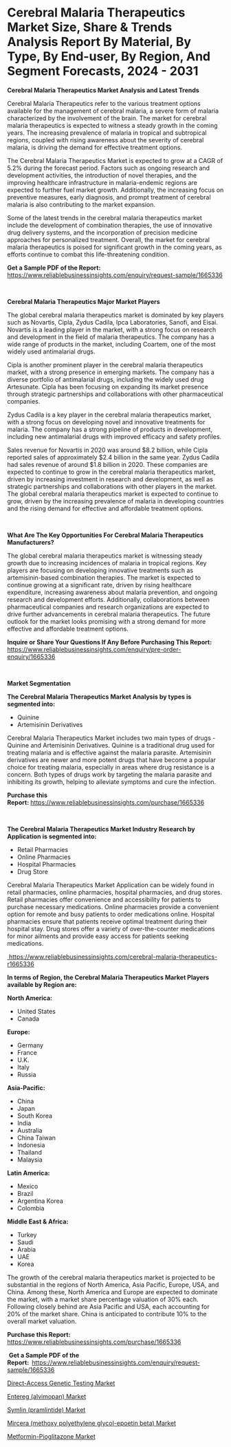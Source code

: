 <p><h1>Cerebral Malaria Therapeutics Market Size, Share & Trends Analysis Report By Material, By Type, By End-user, By Region, And Segment Forecasts, 2024 - 2031</h1></p><p><strong>Cerebral Malaria Therapeutics Market Analysis and Latest Trends</strong></p>
<p><p>Cerebral Malaria Therapeutics refer to the various treatment options available for the management of cerebral malaria, a severe form of malaria characterized by the involvement of the brain. The market for cerebral malaria therapeutics is expected to witness a steady growth in the coming years. The increasing prevalence of malaria in tropical and subtropical regions, coupled with rising awareness about the severity of cerebral malaria, is driving the demand for effective treatment options. </p><p>The Cerebral Malaria Therapeutics Market is expected to grow at a CAGR of 5.2% during the forecast period. Factors such as ongoing research and development activities, the introduction of novel therapies, and the improving healthcare infrastructure in malaria-endemic regions are expected to further fuel market growth. Additionally, the increasing focus on preventive measures, early diagnosis, and prompt treatment of cerebral malaria is also contributing to the market expansion.</p><p>Some of the latest trends in the cerebral malaria therapeutics market include the development of combination therapies, the use of innovative drug delivery systems, and the incorporation of precision medicine approaches for personalized treatment. Overall, the market for cerebral malaria therapeutics is poised for significant growth in the coming years, as efforts continue to combat this life-threatening condition.</p></p>
<p><strong>Get a Sample PDF of the Report:&nbsp;</strong> <a href="https://www.reliablebusinessinsights.com/enquiry/request-sample/1665336">https://www.reliablebusinessinsights.com/enquiry/request-sample/1665336</a></p>
<p>&nbsp;</p>
<p><strong>Cerebral Malaria Therapeutics Major Market Players</strong></p>
<p><p>The global cerebral malaria therapeutics market is dominated by key players such as Novartis, Cipla, Zydus Cadila, Ipca Laboratories, Sanofi, and Eisai. Novartis is a leading player in the market, with a strong focus on research and development in the field of malaria therapeutics. The company has a wide range of products in the market, including Coartem, one of the most widely used antimalarial drugs.</p><p>Cipla is another prominent player in the cerebral malaria therapeutics market, with a strong presence in emerging markets. The company has a diverse portfolio of antimalarial drugs, including the widely used drug Artesunate. Cipla has been focusing on expanding its market presence through strategic partnerships and collaborations with other pharmaceutical companies.</p><p>Zydus Cadila is a key player in the cerebral malaria therapeutics market, with a strong focus on developing novel and innovative treatments for malaria. The company has a strong pipeline of products in development, including new antimalarial drugs with improved efficacy and safety profiles.</p><p>Sales revenue for Novartis in 2020 was around $8.2 billion, while Cipla reported sales of approximately $2.4 billion in the same year. Zydus Cadila had sales revenue of around $1.8 billion in 2020. These companies are expected to continue to grow in the cerebral malaria therapeutics market, driven by increasing investment in research and development, as well as strategic partnerships and collaborations with other players in the market. The global cerebral malaria therapeutics market is expected to continue to grow, driven by the increasing prevalence of malaria in developing countries and the rising demand for effective and affordable treatment options.</p></p>
<p>&nbsp;</p>
<p><strong>What Are The Key Opportunities For Cerebral Malaria Therapeutics Manufacturers?</strong></p>
<p><p>The global cerebral malaria therapeutics market is witnessing steady growth due to increasing incidences of malaria in tropical regions. Key players are focusing on developing innovative treatments such as artemisinin-based combination therapies. The market is expected to continue growing at a significant rate, driven by rising healthcare expenditure, increasing awareness about malaria prevention, and ongoing research and development efforts. Additionally, collaborations between pharmaceutical companies and research organizations are expected to drive further advancements in cerebral malaria therapeutics. The future outlook for the market looks promising with a strong demand for more effective and affordable treatment options.</p></p>
<p><strong>Inquire or Share Your Questions If Any Before Purchasing This Report:</strong> <a href="https://www.reliablebusinessinsights.com/enquiry/pre-order-enquiry/1665336">https://www.reliablebusinessinsights.com/enquiry/pre-order-enquiry/1665336</a></p>
<p>&nbsp;</p>
<p><strong>Market Segmentation</strong></p>
<p><strong>The Cerebral Malaria Therapeutics Market Analysis by types is segmented into:</strong></p>
<p><ul><li>Quinine</li><li>Artemisinin Derivatives</li></ul></p>
<p><p>Cerebral Malaria Therapeutics Market includes two main types of drugs - Quinine and Artemisinin Derivatives. Quinine is a traditional drug used for treating malaria and is effective against the malaria parasite. Artemisinin derivatives are newer and more potent drugs that have become a popular choice for treating malaria, especially in areas where drug resistance is a concern. Both types of drugs work by targeting the malaria parasite and inhibiting its growth, helping to alleviate symptoms and cure the infection.</p></p>
<p><strong>Purchase this Report:&nbsp;</strong><a href="https://www.reliablebusinessinsights.com/purchase/1665336">https://www.reliablebusinessinsights.com/purchase/1665336</a></p>
<p>&nbsp;</p>
<p><strong>The Cerebral Malaria Therapeutics Market Industry Research by Application is segmented into:</strong></p>
<p><ul><li>Retail Pharmacies</li><li>Online Pharmacies</li><li>Hospital Pharmacies</li><li>Drug Store</li></ul></p>
<p><p>Cerebral Malaria Therapeutics Market Application can be widely found in retail pharmacies, online pharmacies, hospital pharmacies, and drug stores. Retail pharmacies offer convenience and accessibility for patients to purchase necessary medications. Online pharmacies provide a convenient option for remote and busy patients to order medications online. Hospital pharmacies ensure that patients receive optimal treatment during their hospital stay. Drug stores offer a variety of over-the-counter medications for minor ailments and provide easy access for patients seeking medications.</p></p>
<p><a href="https://www.reliablebusinessinsights.com/cerebral-malaria-therapeutics-r1665336">&nbsp;https://www.reliablebusinessinsights.com/cerebral-malaria-therapeutics-r1665336</a></p>
<p><strong>In terms of Region, the Cerebral Malaria Therapeutics Market Players available by Region are:</strong></p>
<p>
    <p> <strong> North America: </strong>
        <ul>
            <li>United States</li>
            <li>Canada</li>
        </ul>
        </p> 
    <p> <strong> Europe: </strong>
        <ul>
            <li>Germany</li>
            <li>France</li>
            <li>U.K.</li>
            <li>Italy</li>
            <li>Russia</li>
        </ul>
        </p> 
    <p> <strong> Asia-Pacific: </strong>
        <ul>
            <li>China</li>
            <li>Japan</li>
            <li>South Korea</li>
            <li>India</li>
            <li>Australia</li>
            <li>China Taiwan</li>
            <li>Indonesia</li>
            <li>Thailand</li>
            <li>Malaysia</li>
        </ul>
        </p> 
    <p> <strong> Latin America: </strong>
        <ul>
            <li>Mexico</li>
            <li>Brazil</li>
            <li>Argentina Korea</li>
            <li>Colombia</li>
        </ul>
        </p> 
    <p> <strong> Middle East & Africa: </strong>
        <ul>
            <li>Turkey</li>
            <li>Saudi</li>
            <li>Arabia</li>
            <li>UAE</li>
            <li>Korea</li>
        </ul>
    </p>
    </p>
<p><p>The growth of the cerebral malaria therapeutics market is projected to be substantial in the regions of North America, Asia Pacific, Europe, USA, and China. Among these, North America and Europe are expected to dominate the market, with a market share percentage valuation of 30% each. Following closely behind are Asia Pacific and USA, each accounting for 20% of the market share. China is anticipated to contribute 10% to the overall market valuation.</p></p>
<p><strong>Purchase this Report: </strong><a href="https://www.reliablebusinessinsights.com/purchase/1665336">https://www.reliablebusinessinsights.com/purchase/1665336</a></p>
<p>&nbsp;<strong>Get a Sample PDF of the Report:&nbsp;&nbsp;</strong><a href="https://www.reliablebusinessinsights.com/enquiry/request-sample/1665336">https://www.reliablebusinessinsights.com/enquiry/request-sample/1665336</a></p>
<p><strong></strong></p>
<p><p><a href="https://github.com/mdinislamsheik/Market-Research-Report-List-1/blob/main/direct-access-genetic-testing-market.md">Direct-Access Genetic Testing Market</a></p><p><a href="https://github.com/hzxpgedq27/Market-Research-Report-List-1/blob/main/entereg-alvimopan-market.md">Entereg (alvimopan) Market</a></p><p><a href="https://github.com/sardarp081/Market-Research-Report-List-2/blob/main/symlin-pramlintide-market.md">Symlin (pramlintide) Market</a></p><p><a href="https://github.com/waylose1223/Market-Research-Report-List-2/blob/main/mircera-methoxy-polyethylene-glycol-epoetin-beta-market.md">Mircera (methoxy polyethylene glycol-epoetin beta) Market</a></p><p><a href="https://github.com/gcimaudf65/Market-Research-Report-List-2/blob/main/metformin-pioglitazone-market.md">Metformin-Pioglitazone Market</a></p></p>